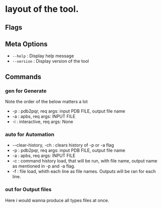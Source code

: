# layout of the tool.

## Flags

## Meta Options

- `--help` : Display help message
- `--version` : Display version of the tool

## Commands

### gen for Generate

Note the order of the below matters a lot

- -p : pdb2pqr, req args: input PDB FILE, output file name
- -a : apbs, req args: INPUT FILE
- -i : interactive, req args: None

### auto for Automation

- --clear-history, -ch : clears history of -p or -a flag
- -p : pdb2pqr, req args: input PDB FILE, output file name
- -a : apbs, req args: INPUT FILE
- -c : command history load, that will be run, with file name, output name as mentioned in -p and -a flag.
- -f : file load, whith each line as file names. Outputs will be ran for each line.

### out for Output files

Here i would wanna produce all types files at once.
